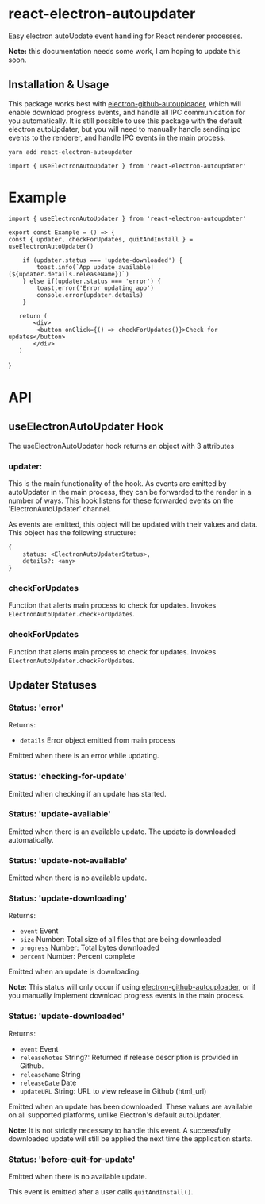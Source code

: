 # react-electron-autoupdater

Easy electron autoUpdate event handling for React renderer processes.

**Note:** this documentation needs some work, I am hoping to update this soon.

## Installation & Usage

This package works best with [electron-github-autouploader](https://github.com/christianblandford/electron-github-autoupdater), which will enable download progress events, and handle all IPC communication for you automatically. It is still possible to use this package with the default electron autoUpdater, but you will need to manually handle sending ipc events to the renderer, and handle IPC events in the main process.

`yarn add react-electron-autoupdater`

`import { useElectronAutoUpdater } from 'react-electron-autoupdater'`

# Example

    import { useElectronAutoUpdater } from 'react-electron-autoupdater'

    export const Example = () => {
    const { updater, checkForUpdates, quitAndInstall } = useElectronAutoUpdater()

        if (updater.status === 'update-downloaded') {
            toast.info(`App update available! (${updater.details.releaseName})`)
        } else if(updater.status === 'error') {
            toast.error('Error updating app')
            console.error(updater.details)
        }

       return (
           <div>
            <button onClick={() => checkForUpdates()}>Check for updates</button>
           </div>
       )

}

# API

## useElectronAutoUpdater Hook

The useElectronAutoUpdater hook returns an object with 3 attributes

### updater: <ElectronAutoUpdater>

This is the main functionality of the hook. As events are emitted by autoUpdater in the main process, they can be forwarded to the render in a number of ways. This hook listens for these forwarded events on the 'ElectronAutoUpdater' channel.

As events are emitted, this object will be updated with their values and data. This object has the following structure:

    {
        status: <ElectronAutoUpdaterStatus>,
        details?: <any>
    }

### checkForUpdates

Function that alerts main process to check for updates. Invokes `ElectronAutoUpdater.checkForUpdates`.

### checkForUpdates

Function that alerts main process to check for updates. Invokes `ElectronAutoUpdater.checkForUpdates`.

## Updater Statuses

### Status: 'error'

Returns:

- `details` Error object emitted from main process

Emitted when there is an error while updating.

### Status: 'checking-for-update'

Emitted when checking if an update has started.

### Status: 'update-available'

Emitted when there is an available update. The update is downloaded automatically.

### Status: 'update-not-available'

Emitted when there is no available update.

### Status: 'update-downloading'

Returns:

- `event` Event
- `size` Number: Total size of all files that are being downloaded
- `progress` Number: Total bytes downloaded
- `percent` Number: Percent complete

Emitted when an update is downloading.

**Note:** This status will only occur if using [electron-github-autouploader](https://github.com/christianblandford/electron-github-autoupdater), or if you manually implement download progress events in the main process.

### Status: 'update-downloaded'

Returns:

- `event` Event
- `releaseNotes` String?: Returned if release description is provided in Github.
- `releaseName` String
- `releaseDate` Date
- `updateURL` String: URL to view release in Github (html_url)

Emitted when an update has been downloaded. These values are available on all supported platforms, unlike Electron's default autoUpdater.

**Note:** It is not strictly necessary to handle this event. A successfully downloaded update will still be applied the next time the application starts.

### Status: 'before-quit-for-update'

Emitted when there is no available update.

This event is emitted after a user calls `quitAndInstall()`.
